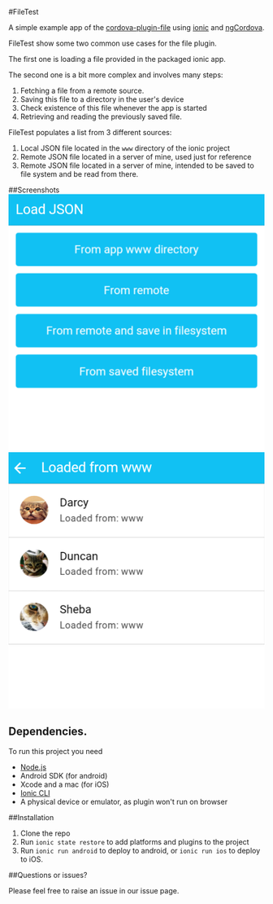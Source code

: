 #FileTest

A simple example app of the [cordova-plugin-file](https://github.com/apache/cordova-plugin-file) using [ionic](ionicframework.com) and [ngCordova](http://ngcordova.com/).

FileTest show some two common use cases for the file plugin.

The first one is loading a file provided in the packaged ionic app. 

The second one is a bit more complex and involves many steps:

1. Fetching a file from a remote source.
2. Saving this file to a directory in the user's device
3. Check existence of this file whenever the app is started
4. Retrieving and reading the previously saved file.

FileTest populates a list from 3 different sources:

1. Local JSON file located in the `www` directory of the ionic project
2. Remote JSON file located in a server of mine, used just for reference
3. Remote JSON file located in a server of mine, intended to be saved to file system and be read from there.

##Screenshots
![](https://raw.githubusercontent.com/bul-ikana/FileTest/master/docs/img/c1.png)
![](https://raw.githubusercontent.com/bul-ikana/FileTest/master/docs/img/c2.png)

## Dependencies.

To run this project you need

* [Node.js](https://nodejs.org) 
* Android SDK (for android)
* Xcode and a mac (for iOS)
* [Ionic CLI](http://ionicframework.com/getting-started/)
* A physical device or emulator, as plugin won't run on browser

##Installation

1. Clone the repo
2. Run `ionic state restore` to add platforms and plugins to the project
3. Run `ionic run android` to deploy to android, or `ionic run ios` to deploy to iOS.

##Questions or issues?

Please feel free to raise an issue in our issue page.